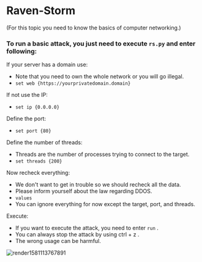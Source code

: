 # Raven-Storm

(For this topic you need to know the basics of computer networking.)


### To run a basic attack, you just need to execute ```rs.py``` and enter following:

If your server has a domain use:
- Note that you need to own the whole network or you will go illegal.
- ```set web {https://yourprivatedomain.domain}```

If not use the IP:
- ```set ip {0.0.0.0}```

Define the port:
- ```set port {80}```

Define the number of threads:
- Threads are the number of processes trying to connect to the target.
- ```set threads {200}```

Now recheck everything:
- We don't want to get in trouble so we should recheck all the data.
- Please inform yourself about the law regarding DDOS.
- ```values```
- You can ignore everything for now except the target, port, and threads.

Execute:
- If you want to execute the attack, you need to enter ```run``` .
- You can always stop the attack by using ctrl + z .
- The wrong usage can be harmful.

![render1581113767891](https://user-images.githubusercontent.com/36562445/74070215-cabc1280-4a00-11ea-9891-da81bb61e1bb.gif)
